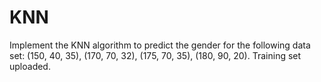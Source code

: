 # KNN
Implement the KNN algorithm to predict the gender for the following data set: (150, 40, 35), (170, 70, 32), (175, 70, 35), (180, 90, 20).
Training set uploaded.
